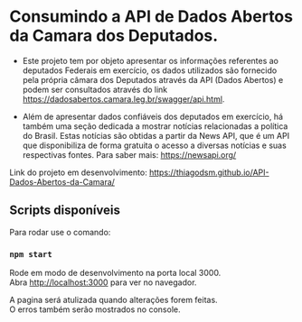 # Consumindo a API de Dados Abertos da Camara dos Deputados.

- Este projeto tem por objeto apresentar os informações referentes ao deputados Federais em exercício, os dados utilizados são fornecido pela própria câmara dos Deputados através da API (Dados Abertos) e podem ser consultados através do link https://dadosabertos.camara.leg.br/swagger/api.html.

- Além de apresentar dados confiáveis dos deputados em exercício, há também uma seção dedicada a mostrar notícias relacionadas a política do Brasil. Estas notícias são obtidas a partir da News API, que é um API que disponibiliza de forma gratuita o acesso a diversas notícias e suas respectivas fontes. Para saber mais: https://newsapi.org/

Link do projeto em desenvolvimento: https://thiagodsm.github.io/API-Dados-Abertos-da-Camara/

## Scripts disponíveis

Para rodar use o comando:

### `npm start`

Rode em modo de desenvolvimento na porta local 3000.\
Abra [http://localhost:3000](http://localhost:3000) para ver no navegador.

A pagina será atulizada quando alterações forem feitas.\
O erros também serão mostrados no console.
